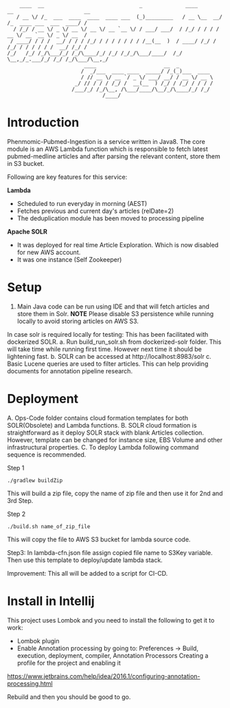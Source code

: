 ```

    ____  __                               _              ____        __                       __
   / __ \/ /_  ___  ____  ____  ____ ___  (_)_________   / __ \__  __/ /_  ____ ___  ___  ____/ /
  / /_/ / __ \/ _ \/ __ \/ __ \/ __ `__ \/ / ___/ ___/  / /_/ / / / / __ \/ __ `__ \/ _ \/ __  /
 / ____/ / / /  __/ / / / /_/ / / / / / / / /__(__  )  / ____/ /_/ / /_/ / / / / / /  __/ /_/ /
/_/   /_/ /_/\___/_/ /_/\____/_/ /_/ /_/_/\___/____/  /_/    \__,_/_.___/_/ /_/ /_/\___/\__,_/
                         ____                      __  _
                        /  _/___  ____ ____  _____/ /_(_)___  ____
                        / // __ \/ __ `/ _ \/ ___/ __/ / __ \/ __ \
                      _/ // / / / /_/ /  __(__  ) /_/ / /_/ / / / /
                     /___/_/ /_/\__, /\___/____/\__/_/\____/_/ /_/
                               /____/
```


Introduction
============
Phenmomic-Pubmed-Ingestion is a service written in Java8. The core module is an AWS Lambda function which is responsible to fetch latest pubmed-medline articles and after parsing the relevant content, store them in S3 bucket.

Following are key features for this service:

**Lambda**
* Scheduled to run everyday in morning (AEST)
* Fetches previous and current day's articles (relDate=2)
* The deduplication module has been moved to processing pipeline

**Apache SOLR**
* It was deployed for real time Article Exploration. Which is now disabled for new AWS account.
* It was one instance (Self Zookeeper)

Setup
=====

1. Main Java code can be run using IDE and that will fetch articles and store them in Solr. **NOTE** Please disable S3 persistence while running locally to avoid storing articles on AWS S3.

In case solr is required locally for testing: This has been facilitated with dockerized SOLR.
    a. Run build_run_solr.sh from dockerized-solr folder. This will take time while running first time. However next time it should be lightening fast.
    b. SOLR can be accessed at http://localhost:8983/solr
    c. Basic Lucene queries are used to filter articles. This can help providing documents for annotation pipeline research.

Deployment
==========
A. Ops-Code folder contains cloud formation templates for both SOLR(Obsolete) and Lambda functions.
B. SOLR cloud formation is straightforward as it deploy SOLR stack with blank Articles collection.
   However, template can be changed for instance size, EBS Volume and other infrastructural properties.
C. To deploy Lambda following command sequence is recommended.

Step 1
```
./gradlew buildZip
```
This will build a zip file, copy the name of zip file and then use it for 2nd and 3rd Step.

Step 2
```
./build.sh name_of_zip_file
```
This will copy the file to AWS S3 bucket for lambda source code.

Step3:
In lambda-cfn.json file assign copied file name to S3Key variable. Then use this template to deploy/update lambda stack.

Improvement: This all will be added to a script for CI-CD.

Install in Intellij
===================
This project uses Lombok and you need to install the following to get it to work:
* Lombok plugin
* Enable Annotation processing by going to:
Preferences -> Build, execution, deployment, compiler, Annotation Processors
Creating a profile for the project and enabling it

https://www.jetbrains.com/help/idea/2016.1/configuring-annotation-processing.html

Rebuild and then you should be good to go. 

